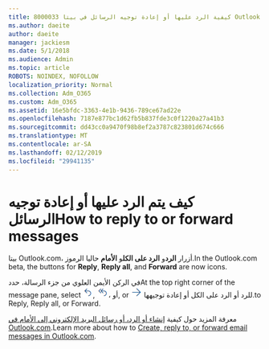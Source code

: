 ```yaml
---
title: 8000033 كيفية الرد عليها أو إعادة توجيه الرسائل في بيتا Outlook.com
ms.author: daeite
author: daeite
manager: jackiesm
ms.date: 5/1/2018
ms.audience: Admin
ms.topic: article
ROBOTS: NOINDEX, NOFOLLOW
localization_priority: Normal
ms.collection: Adm_O365
ms.custom: Adm_O365
ms.assetid: 16e5bfdc-3363-4e1b-9436-789ce67ad22e
ms.openlocfilehash: 7187e877bc1d62fb5b837fde3c0f1220a27a41b3
ms.sourcegitcommit: dd43cc0a9470f98b8ef2a3787c823801d674c666
ms.translationtype: MT
ms.contentlocale: ar-SA
ms.lasthandoff: 02/12/2019
ms.locfileid: "29941135"
---
```

# <a name="how-to-reply-to-or-forward-messages"></a><span data-ttu-id="859e5-102">كيف يتم الرد عليها أو إعادة توجيه الرسائل</span><span class="sxs-lookup"><span data-stu-id="859e5-102">How to reply to or forward messages</span></span>

<span data-ttu-id="859e5-103">بيتا Outlook.com، أزرار **الرد**و **الرد على الكل**و **الأمام** حاليا الرموز.</span><span class="sxs-lookup"><span data-stu-id="859e5-103">In the Outlook.com beta, the buttons for **Reply**, **Reply all**, and **Forward** are now icons.</span></span> 
  
<span data-ttu-id="859e5-104">في الركن الأيمن العلوي من جزء الرسالة، حدد</span><span class="sxs-lookup"><span data-stu-id="859e5-104">At the top right corner of the message pane, select</span></span> ![رد](media/08ad5200-369a-4a2f-bef5-ebdcbef5545f.png)<span data-ttu-id="859e5-106">,</span><span class="sxs-lookup"><span data-stu-id="859e5-106"></span></span> ![الرد على الكل](media/be5f41a1-dbea-471f-ba5d-7be4256922d2.png)<span data-ttu-id="859e5-108">، أو</span><span class="sxs-lookup"><span data-stu-id="859e5-108">, or</span></span> ![إعادة توجيه](media/29fd06ec-1642-40d1-8faa-ec437ef156fc.png) <span data-ttu-id="859e5-110">للرد أو الرد على الكل أو إعادة توجيهها.</span><span class="sxs-lookup"><span data-stu-id="859e5-110">to Reply, Reply all, or Forward.</span></span> 
  
<span data-ttu-id="859e5-111">معرفة المزيد حول كيفية [إنشاء أو الرد، أو رسائل البريد الإلكتروني إلى الأمام في Outlook.com](https://go.microsoft.com/fwlink/p/?linkid=873141).</span><span class="sxs-lookup"><span data-stu-id="859e5-111">Learn more about how to [Create, reply to, or forward email messages in Outlook.com](https://go.microsoft.com/fwlink/p/?linkid=873141).</span></span>
  

